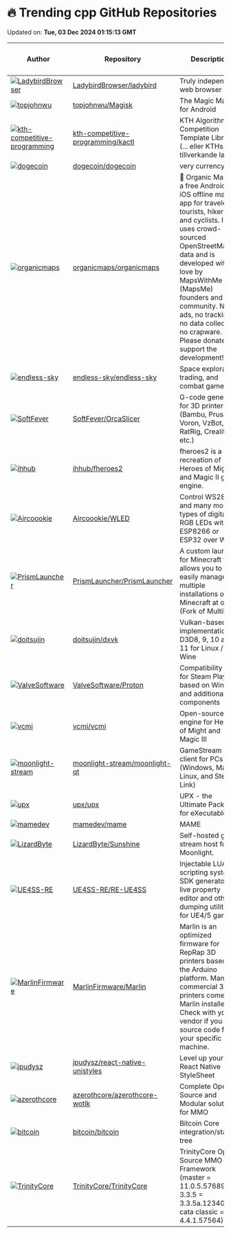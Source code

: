 # 🔥 Trending cpp GitHub Repositories

Updated on: **Tue, 03 Dec 2024 01:15:13 GMT**

| Author | Repository | Description | Language | ⭐ Total Stars | 🌟 Stars Today |
|--------|------------|-------------|----------|----------------|----------------|
| [![LadybirdBrowser](https://avatars.githubusercontent.com/u/5954907?s=40&v=4)](https://github.com/LadybirdBrowser) | [LadybirdBrowser/ladybird](https://github.com/LadybirdBrowser/ladybird) | Truly independent web browser | C++ | 23188 | 144 |
| [![topjohnwu](https://avatars.githubusercontent.com/u/7337301?s=40&v=4)](https://github.com/topjohnwu) | [topjohnwu/Magisk](https://github.com/topjohnwu/Magisk) | The Magic Mask for Android | C++ | 49085 | 29 |
| [![kth-competitive-programming](https://avatars.githubusercontent.com/u/371089?s=40&v=4)](https://github.com/kth-competitive-programming) | [kth-competitive-programming/kactl](https://github.com/kth-competitive-programming/kactl) | KTH Algorithm Competition Template Library (... eller KTHs AC-tillverkande lapp) | C++ | 2759 | 3 |
| [![dogecoin](https://avatars.githubusercontent.com/u/126646?s=40&v=4)](https://github.com/dogecoin) | [dogecoin/dogecoin](https://github.com/dogecoin/dogecoin) | very currency | C++ | 14710 | 7 |
| [![organicmaps](https://avatars.githubusercontent.com/u/170263?s=40&v=4)](https://github.com/organicmaps) | [organicmaps/organicmaps](https://github.com/organicmaps/organicmaps) | 🍃 Organic Maps is a free Android & iOS offline maps app for travelers, tourists, hikers, and cyclists. It uses crowd-sourced OpenStreetMap data and is developed with love by MapsWithMe (MapsMe) founders and our community. No ads, no tracking, no data collection, no crapware. Please donate to support the development! | C++ | 10060 | 32 |
| [![endless-sky](https://avatars.githubusercontent.com/u/20871346?s=40&v=4)](https://github.com/endless-sky) | [endless-sky/endless-sky](https://github.com/endless-sky/endless-sky) | Space exploration, trading, and combat game. | C++ | 6190 | 211 |
| [![SoftFever](https://avatars.githubusercontent.com/u/103989404?s=40&v=4)](https://github.com/SoftFever) | [SoftFever/OrcaSlicer](https://github.com/SoftFever/OrcaSlicer) | G-code generator for 3D printers (Bambu, Prusa, Voron, VzBot, RatRig, Creality, etc.) | C++ | 7493 | 10 |
| [![ihhub](https://avatars.githubusercontent.com/u/19829520?s=40&v=4)](https://github.com/ihhub) | [ihhub/fheroes2](https://github.com/ihhub/fheroes2) | fheroes2 is a recreation of Heroes of Might and Magic II game engine. | C++ | 2766 | 12 |
| [![Aircoookie](https://avatars.githubusercontent.com/u/7722392?s=40&v=4)](https://github.com/Aircoookie) | [Aircoookie/WLED](https://github.com/Aircoookie/WLED) | Control WS2812B and many more types of digital RGB LEDs with an ESP8266 or ESP32 over WiFi! | C++ | 15140 | 16 |
| [![PrismLauncher](https://avatars.githubusercontent.com/u/203326?s=40&v=4)](https://github.com/PrismLauncher) | [PrismLauncher/PrismLauncher](https://github.com/PrismLauncher/PrismLauncher) | A custom launcher for Minecraft that allows you to easily manage multiple installations of Minecraft at once (Fork of MultiMC) | C++ | 5932 | 14 |
| [![doitsujin](https://avatars.githubusercontent.com/u/25567304?s=40&v=4)](https://github.com/doitsujin) | [doitsujin/dxvk](https://github.com/doitsujin/dxvk) | Vulkan-based implementation of D3D8, 9, 10 and 11 for Linux / Wine | C++ | 13446 | 9 |
| [![ValveSoftware](https://avatars.githubusercontent.com/u/34554541?s=40&v=4)](https://github.com/ValveSoftware) | [ValveSoftware/Proton](https://github.com/ValveSoftware/Proton) | Compatibility tool for Steam Play based on Wine and additional components | C++ | 24649 | 17 |
| [![vcmi](https://avatars.githubusercontent.com/u/1576820?s=40&v=4)](https://github.com/vcmi) | [vcmi/vcmi](https://github.com/vcmi/vcmi) | Open-source engine for Heroes of Might and Magic III | C++ | 4574 | 5 |
| [![moonlight-stream](https://avatars.githubusercontent.com/u/2695644?s=40&v=4)](https://github.com/moonlight-stream) | [moonlight-stream/moonlight-qt](https://github.com/moonlight-stream/moonlight-qt) | GameStream client for PCs (Windows, Mac, Linux, and Steam Link) | C++ | 11022 | 15 |
| [![upx](https://avatars.githubusercontent.com/u/2130496?s=40&v=4)](https://github.com/upx) | [upx/upx](https://github.com/upx/upx) | UPX - the Ultimate Packer for eXecutables | C++ | 14664 | 10 |
| [![mamedev](https://avatars.githubusercontent.com/u/16355444?s=40&v=4)](https://github.com/mamedev) | [mamedev/mame](https://github.com/mamedev/mame) | MAME | C++ | 8426 | 10 |
| [![LizardByte](https://avatars.githubusercontent.com/u/42013603?s=40&v=4)](https://github.com/LizardByte) | [LizardByte/Sunshine](https://github.com/LizardByte/Sunshine) | Self-hosted game stream host for Moonlight. | C++ | 20216 | 27 |
| [![UE4SS-RE](https://avatars.githubusercontent.com/u/73571427?s=40&v=4)](https://github.com/UE4SS-RE) | [UE4SS-RE/RE-UE4SS](https://github.com/UE4SS-RE/RE-UE4SS) | Injectable LUA scripting system, SDK generator, live property editor and other dumping utilities for UE4/5 games | C++ | 1385 | 9 |
| [![MarlinFirmware](https://avatars.githubusercontent.com/u/698003?s=40&v=4)](https://github.com/MarlinFirmware) | [MarlinFirmware/Marlin](https://github.com/MarlinFirmware/Marlin) | Marlin is an optimized firmware for RepRap 3D printers based on the Arduino platform. Many commercial 3D printers come with Marlin installed. Check with your vendor if you need source code for your specific machine. | C++ | 16351 | 6 |
| [![jpudysz](https://avatars.githubusercontent.com/u/9088288?s=40&v=4)](https://github.com/jpudysz) | [jpudysz/react-native-unistyles](https://github.com/jpudysz/react-native-unistyles) | Level up your React Native StyleSheet | C++ | 1658 | 11 |
| [![azerothcore](https://avatars.githubusercontent.com/u/80540499?s=40&v=4)](https://github.com/azerothcore) | [azerothcore/azerothcore-wotlk](https://github.com/azerothcore/azerothcore-wotlk) | Complete Open Source and Modular solution for MMO | C++ | 6634 | 3 |
| [![bitcoin](https://avatars.githubusercontent.com/u/126646?s=40&v=4)](https://github.com/bitcoin) | [bitcoin/bitcoin](https://github.com/bitcoin/bitcoin) | Bitcoin Core integration/staging tree | C++ | 79970 | 30 |
| [![TrinityCore](https://avatars.githubusercontent.com/u/297439?s=40&v=4)](https://github.com/TrinityCore) | [TrinityCore/TrinityCore](https://github.com/TrinityCore/TrinityCore) | TrinityCore Open Source MMO Framework (master = 11.0.5.57689, 3.3.5 = 3.3.5a.12340, cata classic = 4.4.1.57564) | C++ | 9653 | 3 |
